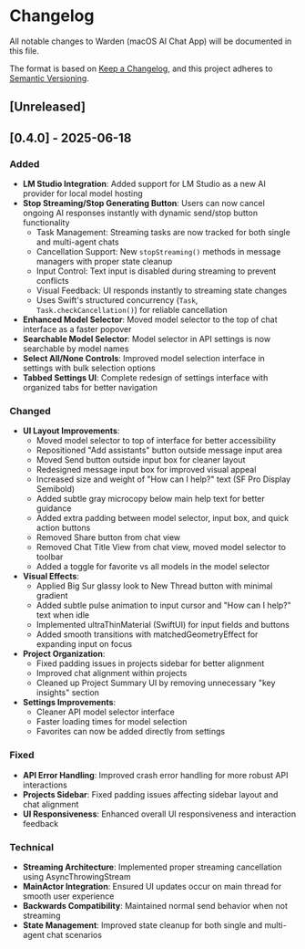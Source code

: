 # Changelog

All notable changes to Warden (macOS AI Chat App) will be documented in this file.

The format is based on [Keep a Changelog](https://keepachangelog.com/en/1.1.0/),
and this project adheres to [Semantic Versioning](https://semver.org/spec/v2.0.0.html).

## [Unreleased]

## [0.4.0] - 2025-06-18

### Added

- **LM Studio Integration**: Added support for LM Studio as a new AI provider for local model hosting
- **Stop Streaming/Stop Generating Button**: Users can now cancel ongoing AI responses instantly with dynamic send/stop button functionality
  - Task Management: Streaming tasks are now tracked for both single and multi-agent chats
  - Cancellation Support: New `stopStreaming()` methods in message managers with proper state cleanup
  - Input Control: Text input is disabled during streaming to prevent conflicts
  - Visual Feedback: UI responds instantly to streaming state changes
  - Uses Swift's structured concurrency (`Task`, `Task.checkCancellation()`) for reliable cancellation
- **Enhanced Model Selector**: Moved model selector to the top of chat interface as a faster popover
- **Searchable Model Selector**: Model selector in API settings is now searchable by model names
- **Select All/None Controls**: Improved model selection interface in settings with bulk selection options
- **Tabbed Settings UI**: Complete redesign of settings interface with organized tabs for better navigation

### Changed

- **UI Layout Improvements**:
  - Moved model selector to top of interface for better accessibility
  - Repositioned "Add assistants" button outside message input area
  - Moved Send button outside input box for cleaner layout
  - Redesigned message input box for improved visual appeal
  - Increased size and weight of "How can I help?" text (SF Pro Display Semibold)
  - Added subtle gray microcopy below main help text for better guidance
  - Added extra padding between model selector, input box, and quick action buttons
  - Removed Share button from chat view
  - Removed Chat Title View from chat view, moved model selector to toolbar
  - Added a toggle for favorite vs all models in the model selector
- **Visual Effects**:
  - Applied Big Sur glassy look to New Thread button with minimal gradient
  - Added subtle pulse animation to input cursor and "How can I help?" text when idle
  - Implemented ultraThinMaterial (SwiftUI) for input fields and buttons
  - Added smooth transitions with matchedGeometryEffect for expanding input on focus
- **Project Organization**:
  - Fixed padding issues in projects sidebar for better alignment
  - Improved chat alignment within projects
  - Cleaned up Project Summary UI by removing unnecessary "key insights" section
- **Settings Improvements**:
  - Cleaner API model selector interface
  - Faster loading times for model selection
  - Favorites can now be added directly from settings

### Fixed

- **API Error Handling**: Improved crash error handling for more robust API interactions
- **Projects Sidebar**: Fixed padding issues affecting sidebar layout and chat alignment
- **UI Responsiveness**: Enhanced overall UI responsiveness and interaction feedback

### Technical

- **Streaming Architecture**: Implemented proper streaming cancellation using AsyncThrowingStream
- **MainActor Integration**: Ensured UI updates occur on main thread for smooth user experience
- **Backwards Compatibility**: Maintained normal send behavior when not streaming
- **State Management**: Improved state cleanup for both single and multi-agent chat scenarios
